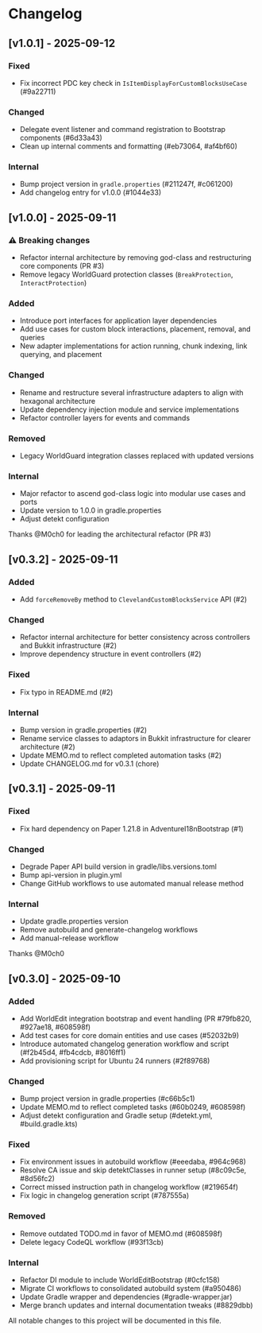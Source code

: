 # Changelog

## [v1.0.1] - 2025-09-12

### Fixed
- Fix incorrect PDC key check in `IsItemDisplayForCustomBlocksUseCase` (#9a22711)

### Changed
- Delegate event listener and command registration to Bootstrap components (#6d33a43)
- Clean up internal comments and formatting (#eb73064, #af4bf60)

### Internal
- Bump project version in `gradle.properties` (#211247f, #c061200)
- Add changelog entry for v1.0.0 (#1044e33)

## [v1.0.0] - 2025-09-11
### ⚠️ Breaking changes
- Refactor internal architecture by removing god-class and restructuring core components (PR #3)
- Remove legacy WorldGuard protection classes (`BreakProtection`, `InteractProtection`)

### Added
- Introduce port interfaces for application layer dependencies
- Add use cases for custom block interactions, placement, removal, and queries
- New adapter implementations for action running, chunk indexing, link querying, and placement

### Changed
- Rename and restructure several infrastructure adapters to align with hexagonal architecture
- Update dependency injection module and service implementations
- Refactor controller layers for events and commands

### Removed
- Legacy WorldGuard integration classes replaced with updated versions

### Internal
- Major refactor to ascend god-class logic into modular use cases and ports
- Update version to 1.0.0 in gradle.properties
- Adjust detekt configuration

Thanks @M0ch0 for leading the architectural refactor (PR #3)

## [v0.3.2] - 2025-09-11
### Added
- Add `forceRemoveBy` method to `ClevelandCustomBlocksService` API (#2)

### Changed
- Refactor internal architecture for better consistency across controllers and Bukkit infrastructure (#2)
- Improve dependency structure in event controllers (#2)

### Fixed
- Fix typo in README.md (#2)

### Internal
- Bump version in gradle.properties (#2)
- Rename service classes to adaptors in Bukkit infrastructure for clearer architecture (#2)
- Update MEMO.md to reflect completed automation tasks (#2)
- Update CHANGELOG.md for v0.3.1 (chore)

## [v0.3.1] - 2025-09-11

### Fixed
- Fix hard dependency on Paper 1.21.8 in AdventureI18nBootstrap (#1)

### Changed
- Degrade Paper API build version in gradle/libs.versions.toml
- Bump api-version in plugin.yml
- Change GitHub workflows to use automated manual release method

### Internal
- Update gradle.properties version
- Remove autobuild and generate-changelog workflows
- Add manual-release workflow

Thanks @M0ch0

## [v0.3.0] - 2025-09-10
### Added
- Add WorldEdit integration bootstrap and event handling (PR #79fb820, #927ae18, #608598f)
- Add test cases for core domain entities and use cases (#52032b9)
- Introduce automated changelog generation workflow and script (#f2b45d4, #fb4cdcb, #8016ff1)
- Add provisioning script for Ubuntu 24 runners (#2f89768)

### Changed
- Bump project version in gradle.properties (#c66b5c1)
- Update MEMO.md to reflect completed tasks (#60b0249, #608598f)
- Adjust detekt configuration and Gradle setup (#detekt.yml, #build.gradle.kts)

### Fixed
- Fix environment issues in autobuild workflow (#eeedaba, #964c968)
- Resolve CA issue and skip detektClasses in runner setup (#8c09c5e, #8d56fc2)
- Correct missed instruction path in changelog workflow (#219654f)
- Fix logic in changelog generation script (#787555a)

### Removed
- Remove outdated TODO.md in favor of MEMO.md (#608598f)
- Delete legacy CodeQL workflow (#93f13cb)

### Internal
- Refactor DI module to include WorldEditBootstrap (#0cfc158)
- Migrate CI workflows to consolidated autobuild system (#a950486)
- Update Gradle wrapper and dependencies (#gradle-wrapper.jar)
- Merge branch updates and internal documentation tweaks (#8829dbb)

All notable changes to this project will be documented in this file.
